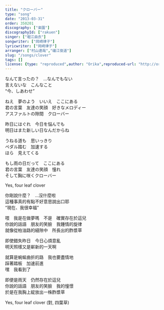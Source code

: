 ```yaml
---
title: "クローバー"
type: "song"
date: "2013-03-31"
order: 350201
discography: ["楽園"]
discographyId: ["rakuen"]
singer: ["堀江由衣"]
songwriter: ["岡崎律子"]
lyricwriter: ["岡崎律子"]
arranger: ["村山達哉","礒江俊道"]
slug: "/songs/clover"
tags: []
license: {type: "reproduced",author: "Orika",reproduced-url: "http://orikamushi.myweb.hinet.net",reproduced-website: "織歌蟲"}
---
```


なんて言ったの？　...なんでもない   
言えないな　こんなこと   
“今、しあわせ”   
  
ねえ　夢のよう　いいえ　ここにある   
君の言葉　友達の笑顔　好きなメロディー   
アスファルトの隙間　クローバー   
  
昨日にはぐれ　今日を悩んでも   
明日はまた新しい日なんだからね   
  
うねる道も　思いっきり   
ペダル踏む　加速する   
ほら　見えてくる   
  
もし雨の日だって　ここにある   
君の言葉　友達の笑顔　憧れ   
そして胸に咲くクローバー   
  
Yes, four leaf clover  
  
你剛說什麼？　...沒什麼啦  
這種事真的有點不好意思說出口耶  
“現在、我很幸福”   
  
喂　我是在做夢嗎　不是　確實存在於這兒  
你說的話語　朋友的笑臉　我鍾情的旋律  
就像從柏油路的縫隙中　所長出的酢漿草  
  
即使錯失昨日　今日心煩意亂  
明天照樣又是嶄新的一天啊  
  
就算是蜿蜒曲折的路　我也要盡情地  
踩著踏板　加速前進  
嘿　我看到了  
  
即便是雨天　仍然存在於這兒  
你說的話語　朋友的笑臉　我的憧憬  
於是在我胸上綻放出一株酢漿草  
  
Yes, four leaf clover (對, 四葉草)
